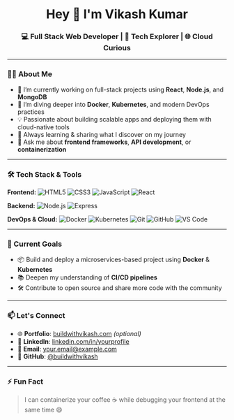 <h1 align="center">Hey 👋 I'm Vikash Kumar</h1>
<h3 align="center">💻 Full Stack Web Developer | 🚀 Tech Explorer | 🌐 Cloud Curious</h3>

---

### 👨‍💻 About Me
- 🔭 I’m currently working on full-stack projects using **React**, **Node.js**, and **MongoDB**
- 🌱 I’m diving deeper into **Docker**, **Kubernetes**, and modern DevOps practices
- 💡 Passionate about building scalable apps and deploying them with cloud-native tools
- 🧠 Always learning & sharing what I discover on my journey
- 💬 Ask me about **frontend frameworks**, **API development**, or **containerization**

---

### 🛠️ Tech Stack & Tools

**Frontend:**
![HTML5](https://img.shields.io/badge/-HTML5-E34F26?logo=html5&logoColor=fff)
![CSS3](https://img.shields.io/badge/-CSS3-1572B6?logo=css3&logoColor=fff)
![JavaScript](https://img.shields.io/badge/-JavaScript-F7DF1E?logo=javascript&logoColor=000)
![React](https://img.shields.io/badge/-React-61DAFB?logo=react&logoColor=000)

**Backend:**
![Node.js](https://img.shields.io/badge/-Node.js-339933?logo=node.js&logoColor=fff)
![Express](https://img.shields.io/badge/-Express.js-000000?logo=express&logoColor=fff)

**DevOps & Cloud:**
![Docker](https://img.shields.io/badge/-Docker-2496ED?logo=docker&logoColor=fff)
![Kubernetes](https://img.shields.io/badge/-Kubernetes-326CE5?logo=kubernetes&logoColor=fff)
![Git](https://img.shields.io/badge/-Git-F05032?logo=git&logoColor=fff)
![GitHub](https://img.shields.io/badge/-GitHub-181717?logo=github&logoColor=fff)
![VS Code](https://img.shields.io/badge/-VS%20Code-007ACC?logo=visual-studio-code&logoColor=fff)

---

### 🚀 Current Goals
- 📦 Build and deploy a microservices-based project using **Docker** & **Kubernetes**
- 📚 Deepen my understanding of **CI/CD pipelines**
- 🛠️ Contribute to open source and share more code with the community

---

### 📫 Let's Connect
- 🌐 **Portfolio**: [buildwithvikash.com](https://buildwithvikash.com) *(optional)*
- 💼 **LinkedIn**: [linkedin.com/in/yourprofile](https://linkedin.com/in/yourprofile)
- 📧 **Email**: [your.email@example.com](mailto:your.email@example.com)
- 🐙 **GitHub**: [@buildwithvikash](https://github.com/buildwithvikash)

---

### ⚡ Fun Fact
> I can containerize your coffee ☕ while debugging your frontend at the same time 😄

<!---
buildwithvikash/buildwithvikash is a ✨ special ✨ repository because its `README.md` (this file) appears on your GitHub profile.
You can click the Preview link to take a look at your changes.
--->
